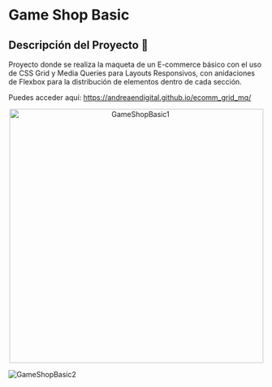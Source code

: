 # Game Shop Basic

## Descripción del Proyecto :scroll:

Proyecto donde se realiza la maqueta de un E-commerce básico con el uso de CSS Grid y Media Queries para Layouts Responsivos, con anidaciones de Flexbox para la distribución de elementos dentro de cada sección.

Puedes acceder aquí: https://andreaendigital.github.io/ecomm_grid_mq/

<div style="text-align: center;">
    <img width="500" alt="GameShopBasic1" src="https://github.com/user-attachments/assets/cd3e6cbe-b609-49a3-bb87-249537da961f" />
</div>

![GameShopBasic2](https://github.com/user-attachments/assets/a81fff20-e32d-4934-b10c-ffc83bb3b8fe)




